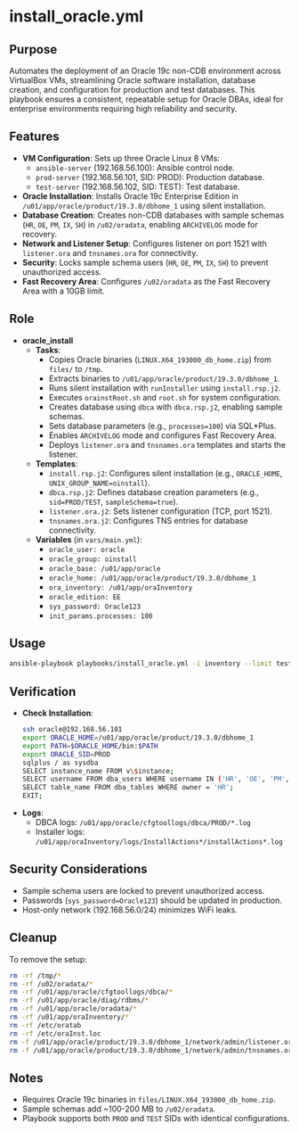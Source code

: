 # install_oracle.yml

## Purpose
Automates the deployment of an Oracle 19c non-CDB environment across VirtualBox VMs, streamlining Oracle software installation, database creation, and configuration for production and test databases. This playbook ensures a consistent, repeatable setup for Oracle DBAs, ideal for enterprise environments requiring high reliability and security.

## Features
- **VM Configuration**: Sets up three Oracle Linux 8 VMs:
  - `ansible-server` (192.168.56.100): Ansible control node.
  - `prod-server` (192.168.56.101, SID: PROD): Production database.
  - `test-server` (192.168.56.102, SID: TEST): Test database.
- **Oracle Installation**: Installs Oracle 19c Enterprise Edition in `/u01/app/oracle/product/19.3.0/dbhome_1` using silent installation.
- **Database Creation**: Creates non-CDB databases with sample schemas (`HR`, `OE`, `PM`, `IX`, `SH`) in `/u02/oradata`, enabling `ARCHIVELOG` mode for recovery.
- **Network and Listener Setup**: Configures listener on port 1521 with `listener.ora` and `tnsnames.ora` for connectivity.
- **Security**: Locks sample schema users (`HR`, `OE`, `PM`, `IX`, `SH`) to prevent unauthorized access.
- **Fast Recovery Area**: Configures `/u02/oradata` as the Fast Recovery Area with a 10GB limit.

## Role
- **oracle_install**
  - **Tasks**:
    - Copies Oracle binaries (`LINUX.X64_193000_db_home.zip`) from `files/` to `/tmp`.
    - Extracts binaries to `/u01/app/oracle/product/19.3.0/dbhome_1`.
    - Runs silent installation with `runInstaller` using `install.rsp.j2`.
    - Executes `orainstRoot.sh` and `root.sh` for system configuration.
    - Creates database using `dbca` with `dbca.rsp.j2`, enabling sample schemas.
    - Sets database parameters (e.g., `processes=100`) via SQL*Plus.
    - Enables `ARCHIVELOG` mode and configures Fast Recovery Area.
    - Deploys `listener.ora` and `tnsnames.ora` templates and starts the listener.
  - **Templates**:
    - `install.rsp.j2`: Configures silent installation (e.g., `ORACLE_HOME`, `UNIX_GROUP_NAME=oinstall`).
    - `dbca.rsp.j2`: Defines database creation parameters (e.g., `sid=PROD/TEST`, `sampleSchema=true`).
    - `listener.ora.j2`: Sets listener configuration (TCP, port 1521).
    - `tnsnames.ora.j2`: Configures TNS entries for database connectivity.
  - **Variables** (in `vars/main.yml`):
    - `oracle_user: oracle`
    - `oracle_group: oinstall`
    - `oracle_base: /u01/app/oracle`
    - `oracle_home: /u01/app/oracle/product/19.3.0/dbhome_1`
    - `ora_inventory: /u01/app/oraInventory`
    - `oracle_edition: EE`
    - `sys_password: Oracle123`
    - `init_params.processes: 100`

## Usage
```bash
ansible-playbook playbooks/install_oracle.yml -i inventory --limit test
```

## Verification
- **Check Installation**:
  ```bash
  ssh oracle@192.168.56.101
  export ORACLE_HOME=/u01/app/oracle/product/19.3.0/dbhome_1
  export PATH=$ORACLE_HOME/bin:$PATH
  export ORACLE_SID=PROD
  sqlplus / as sysdba
  SELECT instance_name FROM v\$instance;
  SELECT username FROM dba_users WHERE username IN ('HR', 'OE', 'PM', 'IX', 'SH');
  SELECT table_name FROM dba_tables WHERE owner = 'HR';
  EXIT;
  ```
- **Logs**:
  - DBCA logs: `/u01/app/oracle/cfgtoollogs/dbca/PROD/*.log`
  - Installer logs: `/u01/app/oraInventory/logs/InstallActions*/installActions*.log`

## Security Considerations
- Sample schema users are locked to prevent unauthorized access.
- Passwords (`sys_password=Oracle123`) should be updated in production.
- Host-only network (192.168.56.0/24) minimizes WiFi leaks.

## Cleanup
To remove the setup:
```bash
rm -rf /tmp/*
rm -rf /u02/oradata/*
rm -rf /u01/app/oracle/cfgtoollogs/dbca/*
rm -rf /u01/app/oracle/diag/rdbms/*
rm -rf /u01/app/oracle/oradata/*
rm -rf /u01/app/oraInventory/*
rm -rf /etc/oratab
rm -rf /etc/oraInst.loc
rm -f /u01/app/oracle/product/19.3.0/dbhome_1/network/admin/listener.ora
rm -f /u01/app/oracle/product/19.3.0/dbhome_1/network/admin/tnsnames.ora
```

## Notes
- Requires Oracle 19c binaries in `files/LINUX.X64_193000_db_home.zip`.
- Sample schemas add ~100-200 MB to `/u02/oradata`.
- Playbook supports both `PROD` and `TEST` SIDs with identical configurations.
